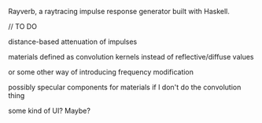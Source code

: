 Rayverb, a raytracing impulse response generator built with Haskell.

//  TO DO

distance-based attenuation of impulses

materials defined as convolution kernels instead of reflective/diffuse values

or some other way of introducing frequency modification

possibly specular components for materials if I don't do the convolution thing

some kind of UI? Maybe?
